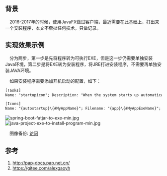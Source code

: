 ## 背景

&ensp;&ensp;2016-2017年的时候，使用JavaFX做过客户端，最近需要在此基础上，打出来一个安装程序，本文不牵扯任何技术，只做记录。

## 实现效果示例

&ensp;&ensp;分为两步，第一步是先将程序转为可执行EXE，但是这一步仍需要单独安装Java环境，第二步是将EXE转为安装程序，将JRE打进安装程序，不需要再单独安装JAVA环境。

&ensp;&ensp;如果安装程序需要添加开机启动的配置，如下：

```html
[Tasks]
Name: "startupicon"; Description: "When the system starts up automatically run this program"; GroupDescription: "{cm:AdditionalIcons}"; Flags: unchecked

[Icons]
Name: "{autostartup}\{#MyAppName}"; Filename: "{app}\{#MyAppExeName}"; Tasks: startupicon
```

![spring-boot-fatjar-to-exe-min.jpg](https://s2.loli.net/2024/01/12/pZh9NbUxVFcqjQ3.jpg)
![java-project-exe-to-install-program-min.jpg](https://s2.loli.net/2024/01/12/k1s36GwXrbVnLvP.jpg)

&ensp;&ensp;图像备份: [访问](https://gitee.com/alexgaoyh/pap-docs/blob/master/md/other/image/javafx)

## 参考
1. http://pap-docs.pap.net.cn/
2. https://gitee.com/alexgaoyh
